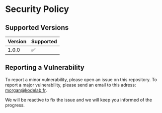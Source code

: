 # Security Policy

## Supported Versions

| Version | Supported          |
| ------- | ------------------ |
| 1.0.0   | :white_check_mark: |

## Reporting a Vulnerability

To report a minor vulnerability, please open an issue on this repository. To report a major vulnerability, please send an email to this adress: <morgan@kodelab.fr>.

We will be reactive to fix the issue and we will keep you informed of the progress.
